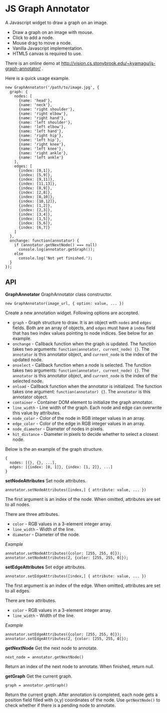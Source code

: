 JS Graph Annotator
==================

A Javascript widget to draw a graph on an image.

 * Draw a graph on an image with mouse.
 * Click to add a node.
 * Mouse drag to move a node.
 * Vanilla Javascript implementation.
 * HTML5 canvas is required to use.

There is an online demo at http://vision.cs.stonybrook.edu/~kyamagu/js-graph-annotator/ .

Here is a quick usage example.

    new GraphAnnotator('/path/to/image.jpg', {
      graph: {
        nodes: [
          {name: 'head'},
          {name: 'neck'},
          {name: 'right shoulder'},
          {name: 'right elbow'},
          {name: 'right hand'},
          {name: 'left shoulder'},
          {name: 'left elbow'},
          {name: 'left hand'},
          {name: 'right hip'},
          {name: 'left hip'},
          {name: 'right knee'},
          {name: 'left knee'},
          {name: 'right ankle'},
          {name: 'left ankle'}
        ],
        edges: [
          {index: [0,1]},
          {index: [5,9]},
          {index: [9,11]},
          {index: [11,13]},
          {index: [8,9]},
          {index: [2,8]},
          {index: [8,10]},
          {index: [10,12]},
          {index: [1,2]},
          {index: [2,3]},
          {index: [3,4]},
          {index: [1,5]},
          {index: [5,6]},
          {index: [6,7]}
        ]
      },
      onchange: function(annotator) {
        if (annotator.getNextNode() === null)
          console.log(annotator.getGraph());
        else
          console.log('Not yet finished.');
      }
    });

API
---

__GraphAnnotator__ GraphAnnotator class constructor.

    new GraphAnnotator(image_url, { option: value, ... })

Create a new annotation widget. Following options are accepted.

 * `graph` - Graph structure to draw. It is an object with `nodes` and `edges`
             fields. Both are an array of objects, and `edges` must have a
             `index` field that has two index values pointing to node indices.
             See below for an example.
 * `onchange` - Callback function when the graph is updated. The function takes
                two arguments: `function(annotator, current_node) {}`. The
                `annotator` is this annotator object, and `current_node` is the
                index of the updated node.
 * `onselect` - Callback function when a node is selected. The function takes
                two arguments: `function(annotator, current_node) {}`. The
                `annotator` is this annotator object, and `current_node` is the
                index of the selected node.
 * `onload` - Callback function when the annotator is initialized. The function
              takes one argument: `function(annotator) {}`. The `annotator` is
              this annotator object.
 * `container` - Container DOM element to initialize the graph annotator.
 * `line_width` - Line width of the graph. Each node and edge can overwrite
                  this value by attributes.
 * `node_color` - Color of the node in RGB integer values in an array.
 * `edge_color` - Color of the edge in RGB integer values in an array.
 * `node_diameter` - Diameter of nodes in pixels.
 * `hit_distance` - Diameter in pixels to decide whether to select a closest
                    node.

Below is the an example of the graph structure.

    {
      nodes: [{}, {}, ...],
      edges: [{index: [0, 1]}, {index: [1, 2]}, ...]
    }

__setNodeAttributes__ Set node attributes.

    annotator.setNodeAttributes([index,] { attribute: value, ... })

The first argument is an index of the node. When omitted, attributes are set to
all nodes.

There are three attributes.

* `color` - RGB values in a 3-element integer array.
* `line_width` - Width of the line.
* `diameter` - Diameter of the node.

_Example_

    annotator.setNodeAttributes({color: [255, 255, 0]});
    annotator.setNodeAttributes(2, {color: [255, 255, 0]});

__setEdgeAttributes__ Set edge attributes.

    annotator.setEdgeAttributes([index,] { attribute: value, ... })

The first argument is an index of the edge. When omitted, attributes are set to
all edges.

There are two attributes.

* `color` - RGB values in a 3-element integer array.
* `line_width` - Width of the line.

_Example_

    annotator.setEdgeAttributes({color: [255, 255, 0]});
    annotator.setEdgeAttributes(2, {color: [255, 255, 0]});

__getNextNode__ Get the next node to annotate.

    next_node = annotator.getNextNode()

Return an index of the next node to annotate. When finished, return null.

__getGraph__ Get the current graph.

    graph = annotator.getGraph()

Return the current graph. After annotation is completed, each node gets a
position field filled with (x,y) coordinates of the node. Use `getNextNode()`
to check whether if there is a pending node to annotate.
